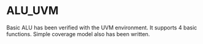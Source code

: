 # ALU_UVM
Basic ALU has been verified with the UVM environment.
It supports 4 basic functions.
Simple coverage model also has been written.
